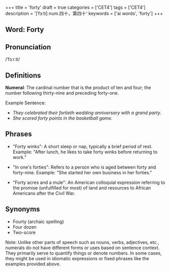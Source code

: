 +++
title = 'forty'
draft = true
categories = ['CET4']
tags = ['CET4']
description = '[ˈfɔːti] num.四十，第四十'
keywords = ['ai words', 'forty']
+++

## Word: Forty

## Pronunciation
/ˈfɔːr.ti/

## Definitions
**Numeral**: The cardinal number that is the product of ten and four; the number following thirty-nine and preceding forty-one.

Example Sentence: 
- _They celebrated their fortieth wedding anniversary with a grand party._
- _She scored forty points in the basketball game._

## Phrases
- "Forty winks": A short sleep or nap, typically a brief period of rest.
  Example: "After lunch, he likes to take forty winks before returning to work."

- "In one's forties": Refers to a person who is aged between forty and forty-nine.
  Example: "She started her own business in her forties."

- "Forty acres and a mule": An American colloquial expression referring to the promise (unfulfilled for most) of land and resources to African Americans after the Civil War.

## Synonyms
- Fourty (archaic spelling)
- Four dozen
- Two-score

Note: Unlike other parts of speech such as nouns, verbs, adjectives, etc., numerals do not have different forms or uses based on sentence context. They primarily serve to quantify things or denote numbers. In some cases, they might be used in idiomatic expressions or fixed phrases like the examples provided above.

